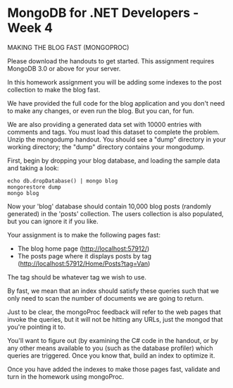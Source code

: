 # MongoDB for .NET Developers - Week 4
MAKING THE BLOG FAST (MONGOPROC)

Please download the handouts to get started. This assignment requires MongoDB 3.0 or above for your server.

In this homework assignment you will be adding some indexes to the post collection to make the blog fast.

We have provided the full code for the blog application and you don't need to make any changes, or even run the blog. But you can, for fun.

We are also providing a generated data set with 10000 entries with comments and tags. You must load this dataset to complete the problem. Unzip the mongodump handout. You should see a "dump" directory in your working directory; the "dump" directory contains your mongodump.

First, begin by dropping your blog database, and loading the sample data and taking a look:
```mongo
echo db.dropDatabase() | mongo blog
mongorestore dump
mongo blog
```
Now your 'blog' database should contain 10,000 blog posts (randomly generated) in the 'posts' collection. The users collection is also populated, but you can ignore it if you like.

Your assignment is to make the following pages fast:

* The blog home page ([http://localhost:57912/](http://localhost:57912/))
* The posts page where it displays posts by tag ([http://localhost:57912/Home/Posts?tag=Van](http://localhost:57912/Home/Posts?tag=Van))

The tag should be whatever tag we wish to use.

By fast, we mean that an index should satisfy these queries such that we only need to scan the number of documents we are going to return.

Just to be clear, the mongoProc feedback will refer to the web pages that invoke the queries, but it will not be hitting any URLs, just the mongod that you're pointing it to.

You'll want to figure out (by examining the C# code in the handout, or by any other means available to you (such as the database profiler) which queries are triggered. Once you know that, build an index to optimize it.

Once you have added the indexes to make those pages fast, validate and turn in the homework using mongoProc.
